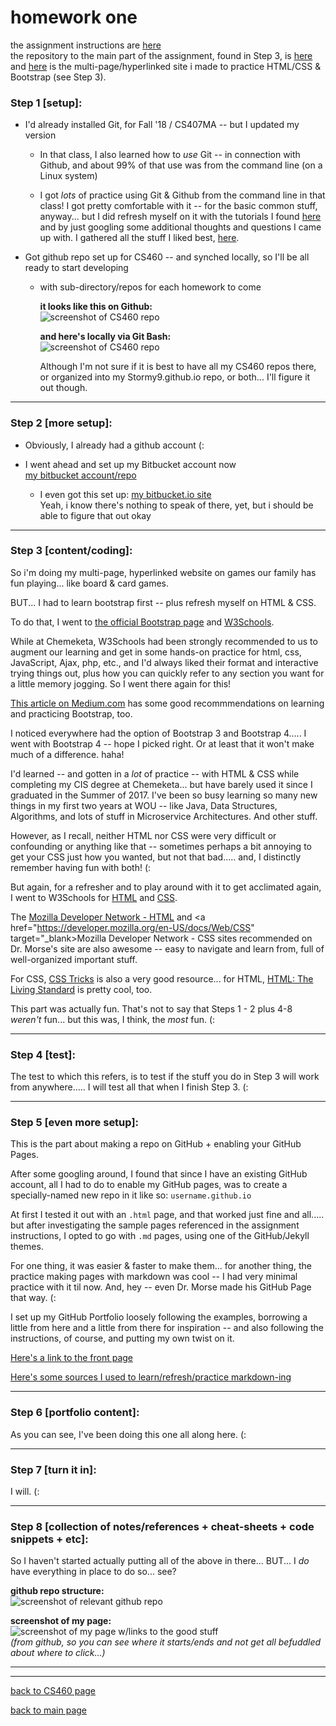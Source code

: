 # homework one
the assignment instructions are <a href="http://www.wou.edu/~morses/classes/cs46x/assignments/HW1.html" target="_blank">here</a>   
the repository to the main part of the assignment, found in Step 3, is <a href="https://github.com/Stormy9/CS460/tree/master/hwk_01" target="_blank">here</a>   
and <a href="https://Stormy9.github.io/CS460/hwk_01/games/" target="_blank">here</a> is the multi-page/hyperlinked site i made to practice HTML/CSS & Bootstrap (see Step 3).   


### Step 1 [setup]: 
* I'd already installed Git, for Fall '18 / CS407MA  -- but I updated my version   
   * In that class, I also learned how to *use* Git -- in connection with Github, and about 99% of that use was from the command line (on a Linux system)   
   
   * I got *lots* of practice using Git & Github from the command line in that class!  I got pretty comfortable with it -- for the basic common stuff, anyway... but I did refresh myself on it with the tutorials I found <a href="http://www.wou.edu/~morses/classes/cs46x/resources/resources.html" target="_blank">here</a> and by just googling some additional thoughts and questions I came up with.  I gathered all the stuff I liked best, <a href="https://stormy9.github.io/CS460/references/git/" target="_blank">here</a>.

* Got github repo set up for CS460 -- and synched locally, so I'll be all ready to start developing
    * with sub-directory/repos for each homework to come   

       **it looks like this on Github:**   
       ![screenshot of CS460 repo](https://stormy9.github.io/CS460/hwk_01/CS460-Hwk_01-Step_01.PNG)   
       
       **and here's locally via Git Bash:**   
       ![screenshot of CS460 repo](https://stormy9.github.io/CS460/hwk_01/CS460-Hwk_01-Step_01_d.PNG)   
       
       Although I'm not sure if it is best to have all my CS460 repos there, or organized into my Stormy9.github.io repo, or both... I'll figure it out though.
    
---

### Step 2 [more setup]:
* Obviously, I already had a github account (:   

* I went ahead and set up my Bitbucket account now   
   <a href="https://bitbucket.org/Stormy9/" target="_blank">my bitbucket account/repo</a>      
   * I even got this set up:
      <a href="https://stormy9.bitbucket.io/" target="_blank">my bitbucket.io site</a>   
      Yeah, i know there's nothing to speak of there, yet, but i should be able to figure that out okay

---

### Step 3 [content/coding]:
So i'm doing my multi-page, hyperlinked website on games our family has fun playing... like board & card games.   

BUT... I had to learn bootstrap first -- plus refresh myself on HTML & CSS.   

To do that, I went to <a href="https://getbootstrap.com/docs/4.3/getting-started/introduction/" target="_blank">the official Bootstrap page</a> and <a href="https://www.w3schools.com/bootstrap4/default.asp" target="_blank"> W3Schools</a>.

While at Chemeketa, W3Schools had been strongly recommended to us to augment our learning and get in some hands-on practice for html, css, JavaScript, Ajax, php, etc., and I'd always liked their format and interactive trying things out, plus how you can quickly refer to any section you want for a little memory jogging.  So I went there again for this!

<a href="https://medium.com/quick-code/top-tutorials-to-develop-responsive-websites-using-bootstrap-4-c934172f3ebd" target="_blank">This article on Medium.com</a> has some good recommmendations on learning and practicing Bootstrap, too.

I noticed everywhere had the option of Bootstrap 3 and Bootstrap 4..... I went with Bootstrap 4 -- hope I picked right.  Or at least that it won't make much of a difference.  haha!


I'd learned -- and gotten in a *lot* of practice -- with HTML & CSS while completing my CIS degree at Chemeketa... but have barely used it since I graduated in the Summer of 2017.  I've been so busy learning so many new things in my first two years at WOU -- like Java, Data Structures, Algorithms, and lots of stuff in Microservice Architectures.  And other stuff.   

However, as I recall, neither HTML nor CSS were very difficult or confounding or anything like that -- sometimes perhaps a bit annoying to get your CSS just how you wanted, but not that bad..... and, I distinctly remember having fun with both!  (:

But again, for a refresher and to play around with it to get acclimated again, I went to W3Schools for <a href="https://www.w3schools.com/html/default.asp" target="_blank">HTML</a> and <a href="https://www.w3schools.com/css/default.asp" target="_blank">CSS</a>.

The <a href="https://developer.mozilla.org/en-US/docs/Web/HTML" target="_blank">Mozilla Developer Network - HTML</a> and <a href="https://developer.mozilla.org/en-US/docs/Web/CSS" target="_blank>Mozilla Developer Network - CSS</a> sites recommended on Dr. Morse's site are also awesome -- easy to navigate and learn from, full of well-organized important stuff.   

For CSS, <a href="https://css-tricks.com/" target="_blank">CSS Tricks</a> is also a very good resource... for HTML, <a href="https://html.spec.whatwg.org/dev/" target="_blank">HTML: The Living Standard</a> is pretty cool, too.

This part was actually fun.  That's not to say that Steps 1 - 2 plus 4-8 *weren't* fun... but this was, I think, the *most* fun.  (:

---

### Step 4 [test]:
The test to which this refers, is to test if the stuff you do in Step 3 will work from anywhere.....
I will test all that when I finish Step 3.  (:

---

### Step 5 [even more setup]:
This is the part about making a repo on GitHub + enabling your GitHub Pages.   

After some googling around, I found that since I have an existing GitHub account, all I had to do to enable my GitHub pages, was to create a specially-named new repo in it like so: `username.github.io`   

At first I tested it out with an `.html` page, and that worked just fine and all..... but after investigating the sample pages referenced in the assignment instructions, I opted to go with `.md` pages, using one of the GitHub/Jekyll themes.   

For one thing, it was easier & faster to make them... for another thing, the practice making pages with markdown was cool -- I had very minimal practice with it til now.  And, hey -- even Dr. Morse made his GitHub Page that way.  (:   

I set up my GitHub Portfolio loosely following the examples, borrowing a little from here and a little from there for inspiration -- and also following the instructions, of course, and putting my own twist on it.  

[Here's a link to the front page](https://stormy9.github.io/ "my github pages front page")   

[Here's some sources I used to learn/refresh/practice markdown-ing](https://stormy9.github.io/CS460/references/markdown/ "my markdown notes page")   

---

### Step 6 [portfolio content]:
As you can see, I've been doing this one all along here.  (:   

---

### Step 7 [turn it in]:
I will.  (:   

---

### Step 8 [collection of notes/references + cheat-sheets + code snippets + etc]:
So I haven't started actually putting all of the above in there... BUT... I *do* have everything in place to do so... see?


**github repo structure:**   
![screenshot of relevant github repo](https://stormy9.github.io/CS460/hwk_01/CS460-Hwk_01-Step_08.PNG)   


**screenshot of my page:**   
![screenshot of my page w/links to the good stuff](https://stormy9.github.io/CS460/hwk_01/CS460-Hwk_01-Step_08_b.PNG)   
*(from github, so you can see where it starts/ends and not get all befuddled about where to click...)*

---

---
[back to CS460 page](https://Stormy9.github.io/CS460/ "CS460 main page")   

[back to main page](https://Stormy9.github.io/ "main page")  
